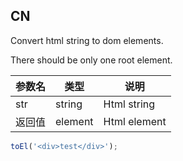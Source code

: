 ## CN

Convert html string to dom elements.

There should be only one root element.

|参数名|类型|说明|
|-----|----|---|
|str   |string |Html string |
|返回值|element|Html element|

```javascript
toEl('<div>test</div>');
```